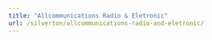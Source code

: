```yaml
---
title: "Allcommunications Radio & Eletronic"
url: /silverton/allcommunications-radio-and-eletronic/
---
```

